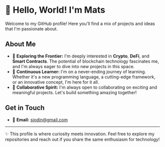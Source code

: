 # 👋 Hello, World! I'm Mats

Welcome to my GitHub profile! Here you'll find a mix of projects and ideas that I'm passionate about.

## About Me
- 🔭 **Exploring the Frontier:** I'm deeply interested in **Crypto**, **DeFi**, and **Smart Contracts**. The potential of blockchain technology fascinates me, and I'm always eager to dive into new projects in this space.
- 🌱 **Continuous Learner:** I'm on a never-ending journey of learning. Whether it's a new programming language, a cutting-edge framework, or an innovative concept, I'm here for it all.
- 🤝 **Collaborative Spirit:** I'm always open to collaborating on exciting and meaningful projects. Let's build something amazing together!

## Get in Touch
- 📧 **Email:** sjodin@gmail.com

---

✨ This profile is where curiosity meets innovation. Feel free to explore my repositories and reach out if you share the same enthusiasm for technology!

<!---
matssjodin/matssjodin is a ✨ special ✨ repository because its `README.md` (this file) appears on your GitHub profile.
You can click the Preview link to take a look at your changes.
--->
